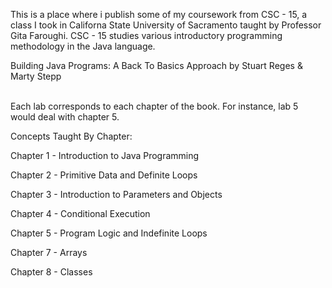 <p>This is a place where i publish some of my coursework from CSC - 15, a class I took in Californa State University of Sacramento taught by Professor Gita Faroughi. CSC - 15 studies various introductory programming methodology in the Java language.</p>
<p>Building Java Programs: A Back To Basics Approach by Stuart Reges & Marty Stepp</p>
<br>Each lab corresponds to each chapter of the book. For instance, lab 5 would deal with chapter 5.</br>
<p>Concepts Taught By Chapter:</p>
<p>Chapter 1 - Introduction to Java Programming</p>
<p>Chapter 2 - Primitive Data and Definite Loops</p>
<p>Chapter 3 - Introduction to Parameters and Objects</p>
<p>Chapter 4 - Conditional Execution</p>
<p>Chapter 5 - Program Logic and Indefinite Loops</p>
<p>Chapter 7 - Arrays</p>
<p>Chapter 8 - Classes</p>
